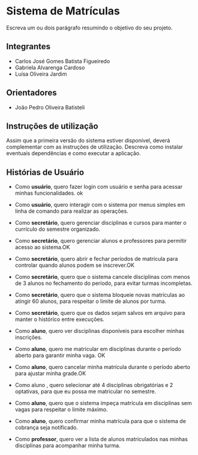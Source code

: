 # Sistema de Matrículas
Escreva um ou dois parágrafo resumindo o objetivo do seu projeto.

## Integrantes
* Carlos José Gomes Batista Figueiredo
* Gabriela Alvarenga Cardoso
* Luísa Oliveira Jardim

## Orientadores
* João Pedro Oliveira Batisteli

## Instruções de utilização
Assim que a primeira versão do sistema estiver disponível, deverá complementar com as instruções de utilização. Descreva como instalar eventuais dependências e como executar a aplicação.

## Histórias de Usuário 
- Como **usuário**, quero fazer login com usuário e senha para acessar minhas funcionalidades. ok
- Como **usuário**, quero interagir com o sistema por menus simples em linha de comando para realizar as operações.

- Como **secretário**, quero gerenciar disciplinas e cursos para manter o currículo do semestre organizado.
- Como **secretário**, quero gerenciar alunos e professores para permitir acesso ao sistema.OK
- Como **secretário**, quero abrir e fechar períodos de matrícula para controlar quando alunos podem se inscrever.OK
- Como **secretário**, quero que o sistema cancele disciplinas com menos de 3 alunos no fechamento do período, para evitar turmas incompletas.
- Como **secretário**, quero que o sistema bloqueie novas matrículas ao atingir 60 alunos, para respeitar o limite de alunos por turma. 
- Como **secretário**, quero que os dados sejam salvos em arquivo para manter o histórico entre execuções.


- Como **aluno**, quero ver disciplinas disponíveis para escolher minhas inscrições.
- Como **aluno**, quero me matricular em disciplinas durante o período aberto para garantir minha vaga. OK
- Como **aluno**, quero cancelar minha matrícula durante o período aberto para ajustar minha grade.OK
- Como aluno , quero selecionar até 4 disciplinas obrigatórias e 2 optativas, para que eu possa me matricular no semestre.
- Como **aluno**, quero que o sistema impeça matrícula em disciplinas sem vagas para respeitar o limite máximo.
- Como **aluno**, quero confirmar minha matrícula para que o sistema de cobrança seja notificado.

- Como **professor**, quero ver a lista de alunos matriculados nas minhas disciplinas para acompanhar minha turma.
